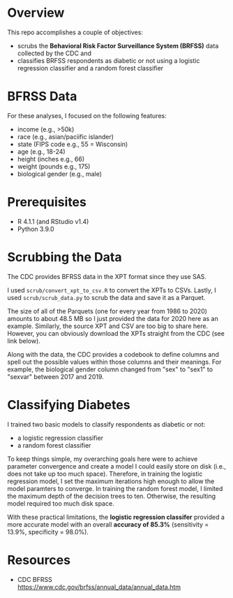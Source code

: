 # Overview

This repo accomplishes a couple of objectives:
* scrubs the <b>Behavioral Risk Factor Surveillance System (BRFSS)</b> data collected by the CDC and 
* classifies BRFSS respondents as diabetic or not using a logistic regression classifier and a random forest classifier

# BFRSS Data

For these analyses, I focused on the following features:
* income (e.g., >50k)
* race (e.g., asian/paciific islander)
* state (FIPS code e.g., 55 = Wisconsin)
* age (e.g., 18-24)
* height (inches e.g., 66)
* weight (pounds e.g., 175)
* biological gender (e.g., male)

# Prerequisites
* R 4.1.1 (and RStudio v1.4)
* Python 3.9.0

# Scrubbing the Data

The CDC provides BFRSS data in the XPT format since they use SAS.

I used <code>scrub/convert_xpt_to_csv.R</code> to convert the XPTs to CSVs. Lastly, I used <code>scrub/scrub_data.py</code> to scrub the data and save it as a Parquet.

The size of all of the Parquets (one for every year from 1986 to 2020) amounts to about 48.5 MB so I just provided the data for 2020 here as an example. Similarly, the source XPT and CSV are too big to share here. However, you can obviously download the XPTs straight from the CDC (see link below).

Along with the data, the CDC provides a codebook to define columns and spell out the possible values within those columns and their meanings. For example, the biological gender column changed from "sex" to "sex1" to "sexvar" between 2017 and 2019.

# Classifying Diabetes

I trained two basic models to classify respondents as diabetic or not:
* a logistic regression classifier
* a random forest classifier 

To keep things simple, my overarching goals here were to achieve parameter convergence and create a model I could easily store on disk (i.e., does not take up too much space). Therefore, in training the logistic regression model, I set the maximum iterations high enough to allow the model paramters to converge. In training the random forest model, I limited the maximum depth of the decision trees to ten. Otherwise, the resulting model required too much disk space.

With these practical limitations, the <b>logistic regression classifer</b> provided a more accurate model with an overall <b>accuracy of 85.3%</b> (sensitivity = 13.9%, specificity = 98.0%).

# Resources
* CDC BFRSS<br>
https://www.cdc.gov/brfss/annual_data/annual_data.htm